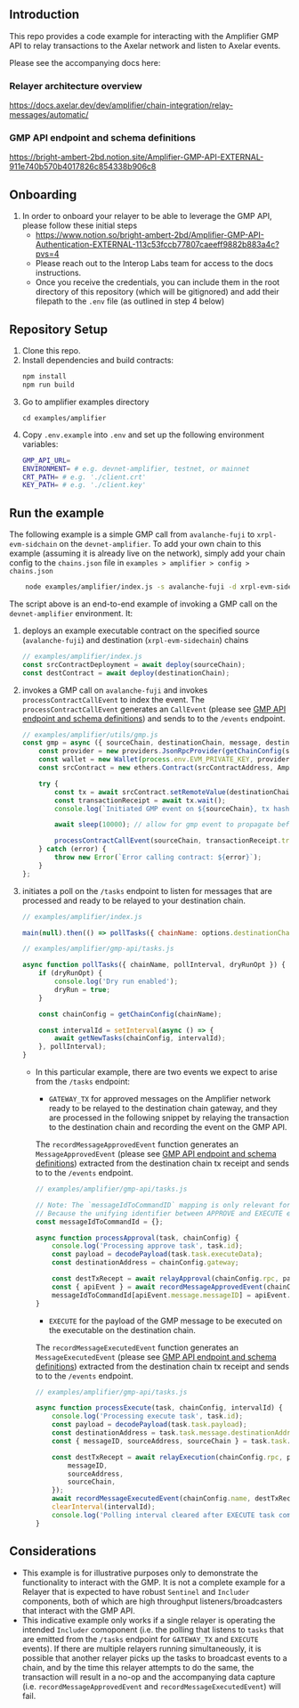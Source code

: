 ## Introduction

This repo provides a code example for interacting with the Amplifier GMP API to relay transactions to the Axelar network and listen to Axelar events.

Please see the accompanying docs here:

### Relayer architecture overview

https://docs.axelar.dev/dev/amplifier/chain-integration/relay-messages/automatic/

### GMP API endpoint and schema definitions

https://bright-ambert-2bd.notion.site/Amplifier-GMP-API-EXTERNAL-911e740b570b4017826c854338b906c8

## Onboarding

1. In order to onboard your relayer to be able to leverage the GMP API, please follow these initial steps
    - https://www.notion.so/bright-ambert-2bd/Amplifier-GMP-API-Authentication-EXTERNAL-113c53fccb77807caeeff9882b883a4c?pvs=4
    - Please reach out to the Interop Labs team for access to the docs instructions.
    - Once you receive the credentials, you can include them in the root directory of this repository (which will be gitignored) and add their filepath to the `.env` file (as outlined in step 4 below)

## Repository Setup

1. Clone this repo.
2. Install dependencies and build contracts:
    ```bash
    npm install
    npm run build
    ```
3. Go to amplifier examples directory
    ```
    cd examples/amplifier
    ```
4. Copy `.env.example` into `.env` and set up the following environment variables:
    ```bash
    GMP_API_URL=
    ENVIRONMENT= # e.g. devnet-amplifier, testnet, or mainnet
    CRT_PATH= # e.g. './client.crt'
    KEY_PATH= # e.g. './client.key'
    ```

## Run the example

The following example is a simple GMP call from `avalanche-fuji` to `xrpl-evm-sidchain` on the `devnet-amplifier`. To add your own chain to this example (assuming it is already live on the network), simply add your chain config to the `chains.json` file in `examples > amplifier > config > chains.json`

```bash
    node examples/amplifier/index.js -s avalanche-fuji -d xrpl-evm-sidechain -m 'hi there'
```

The script above is an end-to-end example of invoking a GMP call on the `devnet-amplifier` environment. It:

1. deploys an example executable contract on the specified source (`avalanche-fuji`) and destination (`xrpl-evm-sidechain`) chains
    ```javascript
    // examples/amplifier/index.js
    const srcContractDeployment = await deploy(sourceChain);
    const destContract = await deploy(destinationChain);
    ```
2. invokes a GMP call on `avalanche-fuji` and invokes `processContractCallEvent` to index the event. The `processContractCallEvent` generates an `CallEvent` (please see [GMP API endpoint and schema definitions](README.md#gmp-api-endpoint-and-schema-definitions)) and sends to to the `/events` endpoint.

    ```javascript
    // examples/amplifier/utils/gmp.js
    const gmp = async ({ sourceChain, destinationChain, message, destinationContractAddress, srcContractAddress }) => {
        const provider = new providers.JsonRpcProvider(getChainConfig(sourceChain).rpc);
        const wallet = new Wallet(process.env.EVM_PRIVATE_KEY, provider);
        const srcContract = new ethers.Contract(srcContractAddress, AmplifierGMPTest.abi, wallet);

        try {
            const tx = await srcContract.setRemoteValue(destinationChain, destinationContractAddress, message);
            const transactionReceipt = await tx.wait();
            console.log(`Initiated GMP event on ${sourceChain}, tx hash: ${transactionReceipt.transactionHash}`);

            await sleep(10000); // allow for gmp event to propagate before triggering indexing

            processContractCallEvent(sourceChain, transactionReceipt.transactionHash, true);
        } catch (error) {
            throw new Error(`Error calling contract: ${error}`);
        }
    };
    ```

3. initiates a poll on the `/tasks` endpoint to listen for messages that are processed and ready to be relayed to your destination chain.

    ```javascript
    // examples/amplifier/index.js

    main(null).then(() => pollTasks({ chainName: options.destinationChain, pollInterval: 10000, dryRunOpt: false }));
    ```

    ```javascript
    // examples/amplifier/gmp-api/tasks.js

    async function pollTasks({ chainName, pollInterval, dryRunOpt }) {
        if (dryRunOpt) {
            console.log('Dry run enabled');
            dryRun = true;
        }

        const chainConfig = getChainConfig(chainName);

        const intervalId = setInterval(async () => {
            await getNewTasks(chainConfig, intervalId);
        }, pollInterval);
    }
    ```

    - In this particular example, there are two events we expect to arise from the `/tasks` endpoint:

        - `GATEWAY_TX` for approved messages on the Amplifier network ready to be relayed to the destination chain gateway, and they are processed in the following snippet by relaying the transaction to the destination chain and recording the event on the GMP API.

        The `recordMessageApprovedEvent` function generates an `MessageApprovedEvent` (please see [GMP API endpoint and schema definitions](README.md#gmp-api-endpoint-and-schema-definitions)) extracted from the destination chain tx receipt and sends to to the `/events` endpoint.

        ```javascript
        // examples/amplifier/gmp-api/tasks.js

        // Note: The `messageIdToCommandID` mapping is only relevant for EVM relaying. For EVM chains, commandID is still required in the 'execute' function on the destination chain
        // Because the unifying identifier between APPROVE and EXECUTE events is the messageID, this mapping helps to record the relation between those events for a single GMP tx
        const messageIdToCommandId = {};

        async function processApproval(task, chainConfig) {
            console.log('Processing approve task', task.id);
            const payload = decodePayload(task.task.executeData);
            const destinationAddress = chainConfig.gateway;

            const destTxRecept = await relayApproval(chainConfig.rpc, payload, destinationAddress);
            const { apiEvent } = await recordMessageApprovedEvent(chainConfig.name, destTxRecept.transactionHash, '0');
            messageIdToCommandId[apiEvent.message.messageID] = apiEvent.meta.commandID;
        }
        ```

        - `EXECUTE` for the payload of the GMP message to be executed on the executable on the destination chain.

        The `recordMessageExecutedEvent` function generates an `MessageExecutedEvent` (please see [GMP API endpoint and schema definitions](README.md#gmp-api-endpoint-and-schema-definitions)) extracted from the destination chain tx receipt and sends to to the `/events` endpoint.

        ```javascript
        // examples/amplifier/gmp-api/tasks.js

        async function processExecute(task, chainConfig, intervalId) {
            console.log('Processing execute task', task.id);
            const payload = decodePayload(task.task.payload);
            const destinationAddress = task.task.message.destinationAddress;
            const { messageID, sourceAddress, sourceChain } = task.task.message;

            const destTxRecept = await relayExecution(chainConfig.rpc, payload, destinationAddress, {
                messageID,
                sourceAddress,
                sourceChain,
            });
            await recordMessageExecutedEvent(chainConfig.name, destTxRecept.transactionHash, sourceChain, messageID, '0');
            clearInterval(intervalId);
            console.log('Polling interval cleared after EXECUTE task completed');
        }
        ```

## Considerations

-   This example is for illustrative purposes only to demonstrate the functionality to interact with the GMP. It is not a complete example for a Relayer that is expected to have robust `Sentinel` and `Includer` components, both of which are high throughput listeners/broadcasters that interact with the GMP API.
-   This indicative example only works if a single relayer is operating the intended `Includer` comoponent (i.e. the polling that listens to `tasks` that are emitted from the `/tasks` endpoint for `GATEWAY_TX` and `EXECUTE` events). If there are multiple relayers running simultaneously, it is possible that another relayer picks up the tasks to broadcast events to a chain, and by the time this relayer attempts to do the same, the transaction will result in a no-op and the accompanying data capture (i.e. `recordMessageApprovedEvent` and `recordMessageExecutedEvent`) will fail.
